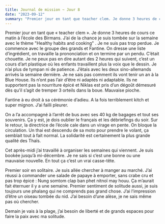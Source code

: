 ```yaml
---
title: Journal de mission ~ Jour 8
date: "2023-09-12"
summary: "Premier jour en tant que teacher clem. Je donne 3 heures de cours ce matin à l’école des Birmans. J’ai de la chance je suis tombée sur la semaine avec le thème Healthy habits and cooking"
---
```


Premier jour en tant que « teacher clem ». Je donne 3 heures de cours ce matin à l’école des Birmans. J’ai de la chance je suis tombée sur la semaine avec le thème "Healthy habits and cooking" . Je ne suis pas trop perdue. Je commence avec le groupe des grands et Fantine. On dresse une liste d’ingrédient, on travaille la prononciation et on termine par un pendu. C’était chouette. Je ne peux pas en dire autant des 2 heures qui suivent, c’est un cours d’art plastique où les enfants travaillent plus la voix que le dessin. Je n’ai plus de tympan ni de patience. 
J’étais avec les deux sino-allemands arrivés la semaine dernière. Je ne sais pas comment ils vont tenir un an à la Blue House. Ils n’ont pas l’air d’être ni adaptés ni adaptable. Ils ne supportent pas la nourriture épicé et Niklas est pris d’un dégoût démesuré dès qu’il s’agit de tremper 3 orteils dans la boue. Mauvaise pioche. 

Fantine à eu droit à sa cérémonie d’adieu. A la fois terriblement kitch et super mignon. J’ai failli pleurer. 

On a l’a accompagné à l’arrêt de bus avec ses 40 kg de bagages et tout ses souvenirs. Ça y est, je dois oublier le français et les débriefings du soir. 
Sur le retour, la directrice de l’école cale dans un virage en pente. On bloque la circulation. Un thai est descendu de sa moto pour prendre le volant, ça semblait tout à fait normal. La solidarité est certainement la plus grande qualité des Thaïs. 

 Cet après-midi j’ai travaillé à organiser les semaines qui viennent. Je suis bookée jusqu’à mi-décembre. Je ne sais si c’est une bonne ou une mauvaise nouvelle. En tout ça c’est un vrai casse-tête. 

Premier soir en solitaire. Je suis allée chercher à manger au marché. J’ai réussi à commander une salade de papaye à emporter, sans crabe cru et pas trop épicé : Nung somtom clap ban phet nitnoï may houu. Ça m’aurait fait éternuer il y a une semaine. 
Premier sentiment de solitude aussi, je suis toujours une phalang qui ne comprends pas grand chose. J’ai l’impression d’être un oiseau tombée du nid. J’ai besoin d’une alèse, je ne sais même pas où chercher. 

Demain je vais à la plage, j’ai besoin de liberté et de grands espaces pour faire la paix avec ma solitude. 
